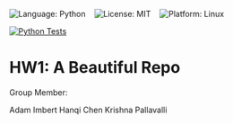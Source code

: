 <p>
  <img src="https://img.shields.io/badge/Language-Python-3776AB?style=for-the-badge&logo=python&logoColor=white" alt="Language: Python" />
  &nbsp;&nbsp;
  <img src="https://img.shields.io/badge/License-MIT-green?style=for-the-badge" alt="License: MIT" />
  &nbsp;&nbsp;
  <img src="https://img.shields.io/badge/Platform-Linux-FCC624?style=for-the-badge&logo=linux&logoColor=black" alt="Platform: Linux" />
</p>

[![Python Tests](https://github.com/csc-510-group-15/hw1-a-beautiful-repo/actions/workflows/python-tests.yml/badge.svg)](https://github.com/csc-510-group-15/hw1-a-beautiful-repo/actions/workflows/python-tests.yml)


# HW1: A Beautiful Repo

Group Member:

Adam Imbert
Hanqi Chen
Krishna Pallavalli




